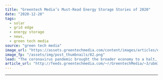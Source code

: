 ```yaml
---
title: "Greentech Media’s Must-Read Energy Storage Stories of 2020"
date: "2020-12-28"
tags: 
  - solar
  - grid edge
  - energy storage
  - news,
  - green tech media
source: "green tech media"
image_url: "https://assets.greentechmedia.com/content/images/articles/energy_storage_battery_xl_shutterstock.jpg"
image_fp: "/assets/img/post_thumbnails/82.png"
lead: "The coronavirus pandemic brought the broader economy to a halt, but the energy storage industry didn't get the memo. Instead, developers made this year the biggest ever for battery installations in the U.S. More capacity is going into homes than ever ..."
article_url: "http://feeds.greentechmedia.com/~r/GreentechMedia/~3/ubmIfZuLMGI/the-top-10-energy-storage-stories-of-2020"
---
```


---
